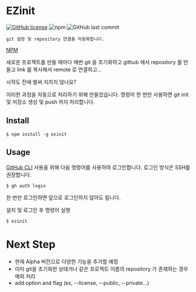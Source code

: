 # EZinit

[![GitHub license](https://img.shields.io/github/license/songkg7/ezinit)](https://github.com/songkg7/ezinit/blob/master/LICENSE)
![npm](https://img.shields.io/npm/v/ezinit)
![GitHub last commit](https://img.shields.io/github/last-commit/songkg7/ezinit)

    git 설정 및 repository 연결을 자동화합니다.

[NPM](https://www.npmjs.com/package/ezinit)

새로운 프로젝트를 만들 때마다 매번 git 을 초기화하고 github 에서 repository 를 만들고 link 를 복사해서 remote 로 연결하고...

시작도 전에 벌써 지치지 않나요?

이러한 과정을 자동으로 처리하기 위해 만들었습니다. 명령어 한 번만 사용하면 git init 및 저장소 생성 및 push 까지 처리합니다.

## Install

```shell
$ npm install -g ezinit
```

## Usage

[GitHub CLI](https://cli.github.com/) 사용을 위해 다음 명령어를 사용하여 로그인합니다. 로그인 방식은 SSH를 권장합니다.

```shell
$ gh auth login
```

한 번만 로그인하면 앞으로 로그인하지 않아도 됩니다.

설치 및 로그인 후 명령어 실행

```shell
$ ezinit
```

# Next Step

- 현재 Alpha 버전으로 다양한 기능을 추가할 예정
- 이미 git을 초기화한 상태거나 같은 프로젝트 이름의 repository 가 존재하는 경우 예외 처리
- add option and flag (ex, --license, --public, --private...)
